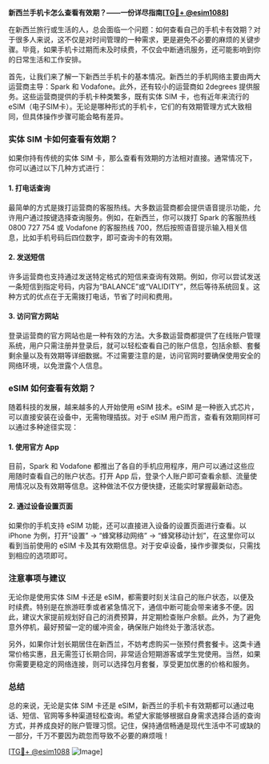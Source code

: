 **新西兰手机卡怎么查看有效期？——一份详尽指南[[TG💪+ @esim1088](https://t.me/s/esim1088)]**

在新西兰旅行或生活的人，总会面临一个问题：如何查看自己的手机卡有效期？对于很多人来说，这不仅是对时间管理的一种需求，更是避免不必要的麻烦的关键步骤。毕竟，如果手机卡过期而未及时续费，不仅会中断通讯服务，还可能影响到你的日常生活和工作安排。

首先，让我们来了解一下新西兰手机卡的基本情况。新西兰的手机网络主要由两大运营商主导：Spark 和 Vodafone。此外，还有较小的运营商如 2degrees 提供服务。这些运营商提供的手机卡种类繁多，既有实体 SIM 卡，也有近年来流行的 eSIM（电子SIM卡）。无论是哪种形式的手机卡，它们的有效期管理方式大致相同，但具体操作步骤可能会略有差异。

### 实体 SIM 卡如何查看有效期？

如果你持有传统的实体 SIM 卡，那么查看有效期的方法相对直接。通常情况下，你可以通过以下几种方式进行：

#### 1. 打电话查询
最简单的方式是拨打运营商的客服热线。大多数运营商都会提供语音提示功能，允许用户通过按键选择查询服务。例如，在新西兰，你可以拨打 Spark 的客服热线 0800 727 754 或 Vodafone 的客服热线 700，然后按照语音提示输入相关信息，比如手机号码后四位数字，即可查询卡的有效期。

#### 2. 发送短信
许多运营商也支持通过发送特定格式的短信来查询有效期。例如，你可以尝试发送一条短信到指定号码，内容为“BALANCE”或“VALIDITY”，然后等待系统回复。这种方式的优点在于无需拨打电话，节省了时间和费用。

#### 3. 访问官方网站
登录运营商的官方网站也是一种有效的方法。大多数运营商都提供了在线账户管理系统，用户只需注册并登录后，就可以轻松查看自己的账户信息，包括余额、套餐剩余量以及有效期等详细数据。不过需要注意的是，访问官网时要确保使用安全的网络环境，以免泄露个人信息。

### eSIM 如何查看有效期？

随着科技的发展，越来越多的人开始使用 eSIM 技术。eSIM 是一种嵌入式芯片，可以直接安装在设备中，无需物理插拔。对于 eSIM 用户而言，查看有效期同样可以通过多种途径实现：

#### 1. 使用官方 App
目前，Spark 和 Vodafone 都推出了各自的手机应用程序，用户可以通过这些应用随时查看自己的账户状态。打开 App 后，登录个人账户即可查看余额、流量使用情况以及有效期等信息。这种做法不仅方便快捷，还能实时掌握最新动态。

#### 2. 通过设备设置页面
如果你的手机支持 eSIM 功能，还可以直接进入设备的设置页面进行查看。以 iPhone 为例，打开“设置” -> “蜂窝移动网络” -> “蜂窝移动计划”，在这里你可以看到当前使用的 eSIM 卡及其有效期信息。对于安卓设备，操作步骤类似，只需找到相应的选项即可。

### 注意事项与建议

无论你是使用实体 SIM 卡还是 eSIM，都需要时刻关注自己的账户状态，以便及时续费。特别是在旅游旺季或者紧急情况下，通信中断可能会带来诸多不便。因此，建议大家提前规划好自己的消费预算，并定期检查账户余额。此外，为了避免意外停机，最好预留一定的缓冲资金，确保账户始终处于激活状态。

另外，如果你计划长期居住在新西兰，不妨考虑购买一张预付费套餐卡。这类卡通常价格实惠，且无需签订长期合同，非常适合短期游客或学生党使用。当然，如果你需要更稳定的网络连接，则可以选择包月套餐，享受更加优惠的价格和服务。

### 总结

总的来说，无论是实体 SIM 卡还是 eSIM，新西兰的手机卡有效期都可以通过电话、短信、官网等多种渠道轻松查询。希望大家能够根据自身需求选择合适的查询方式，并养成良好的账户管理习惯。记住，保持通信畅通是现代生活中不可或缺的一部分，千万不要因为疏忽而导致不必要的麻烦哦！

[[TG💪+ @esim1088](https://t.me/s/esim1088) ![Image](https://i.postimg.cc/4NQfJmqS/Snipaste-2025-05-13-00-14-12.png)]